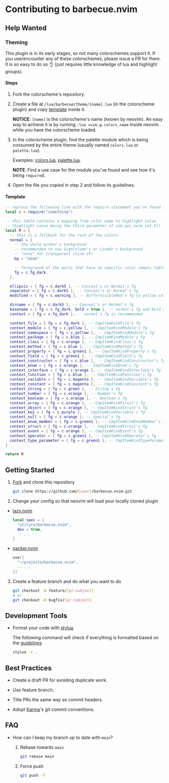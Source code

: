 # Contributing to barbecue.nvim

## Help Wanted

### Theming

This plugin is in its early stages, so not many colorschemes support it. If you
use/encounter any of these colorschemes, please issue a PR for them. It is so
easy to do so 👌 (just requires little knowledge of lua and highlight groups).

#### Steps

1. Fork the colorscheme's repository.

2. Create a file at `/lua/barbecue/theme/[name].lua` (in the colorscheme plugin)
   and copy [template](#template) inside it.

   **NOTICE**: `[name]` is the colorscheme's name (known by neovim). An easy way
   to achieve it is by running `:lua =vim.g.colors_name` inside neovim while you
   have the colorscheme loaded.

3. In the colorscheme plugin, find the palette module which is being consumed by
   the entire theme (usually named `colors.lua` or `palette.lua`).

   Examples: [colors.lua](https://github.com/folke/tokyonight.nvim/blob/2c2287db18732c30dba6b28d95c9a62481fdbc41/lua/tokyonight/colors.lua),
   [palette.lua](https://github.com/navarasu/onedark.nvim/blob/master/lua/onedark/palette.lua).

   **NOTE**: Find a use case for the module you've found and see how it's being
   `require`d.

4. Open the file you copied in step 2 and follow its guidelines.

#### Template

```lua
-- replace the following line with the require statement you've found in step 3
local c = require("something")

-- this table contains a mapping from color name to highlight value
-- (highlight value being the third parameter of vim.api.nvim_set_hl)
local M = {
  -- this is a fallback for the rest of the colors
  normal = {
    -- the whole winbar's background
    -- recommended to use SignColumn's or LineNr's background
    -- "none" for transparent (kind of)
    bg = "none"

    -- foreground of the parts that have no specific color (empty table)
    fg = c.fg_dark,
  },

  ellipsis = { fg = c.dark5 }, -- Conceal's or Normal's fg
  separator = { fg = c.dark5 }, -- Conceal's or Normal's fg
  modified = { fg = c.warning }, -- BufferVisibleMod's fg (a yellow color)

  dirname = { fg = c.dark5 }, -- Conceal's or Normal's fg
  basename = { fg = c.fg_dark, bold = true }, -- normal's fg and bold are recommended
  context = { fg = c.fg_dark }, -- normal's fg is recommended

  context_file = { fg = c.fg_dark }, -- CmpItemKindFile's fg
  context_module = { fg = c.yellow }, -- CmpItemKindModule's fg
  context_namespace = { fg = c.yellow }, -- CmpItemKindModule's fg
  context_package = { fg = c.blue }, -- CmpItemKindModule's fg
  context_class = { fg = c.orange }, -- CmpItemKindClass's fg
  context_method = { fg = c.blue }, -- CmpItemKindMethod's fg
  context_property = { fg = c.green1 }, -- CmpItemKindProperty's fg
  context_field = { fg = c.green1 }, -- CmpItemKindField's fg
  context_constructor = { fg = c.blue }, -- CmpItemKindConstructor's fg
  context_enum = { fg = c.orange }, -- CmpItemKindEnum's fg
  context_interface = { fg = c.orange }, -- CmpItemKindInterface's fg
  context_function = { fg = c.blue }, -- CmpItemKindFunction's fg
  context_variable = { fg = c.magenta }, -- CmpItemKindVariable's fg
  context_constant = { fg = c.magenta }, -- CmpItemKindConstant's fg
  context_string = { fg = c.green }, -- String's fg
  context_number = { fg = c.orange }, -- Number's fg
  context_boolean = { fg = c.orange }, -- Boolean's fg
  context_array = { fg = c.orange }, -- CmpItemKindStruct's fg
  context_object = { fg = c.orange }, -- CmpItemKindStruct's fg
  context_key = { fg = c.purple }, -- CmpItemKindVariable's fg
  context_null = { fg = c.orange }, -- Special's fg
  context_enum_member = { fg = c.green1 }, -- CmpItemKindEnumMember's fg
  context_struct = { fg = c.orange }, -- CmpItemKindStruct's fg
  context_event = { fg = c.orange }, -- CmpItemKindEvent's fg
  context_operator = { fg = c.green1 }, -- CmpItemKindOperator's fg
  context_type_parameter = { fg = c.green1 }, -- CmpItemKindTypeParameter's fg
}

return M
```

## Getting Started

1. [Fork](/../../fork) and clone this
   repository

   ```bash
   git clone https://github.com/[user]/barbecue.nvim.git
   ```

2. Change your config so that neovim will load your locally cloned plugin

  - [lazy.nvim](https://github.com/folke/lazy.nvim)

    ```lua
    local spec = {
      "utilyre/barbecue.nvim",
      dev = true,
      -- ...
    }
    ```

  - [packer.nvim](https://github.com/wbthomason/packer.nvim)

    ```lua
    use({
      "~/projects/barbecue.nvim",
      -- ...
    })
    ```

3. Create a feature branch and do what you want to do

   ```bash
   git checkout -b feature/[pr-subject]
   # or
   git checkout -b bugfix/[pr-subject]
   ```

## Development Tools

- Format your code with [stylua](https://github.com/johnnymorganz/stylua).

  The following command will check if everything is formatted based on the
  [guidelines](/.stylua.toml)

  ```bash
  stylua -c .
  ```

## Best Practices

- Create a draft PR for avoiding duplicate work.

- Use feature branch.

- Title PRs the same way as commit headers.

- Adopt [Karma](https://karma-runner.github.io/latest/dev/git-commit-msg.html)'s
  git commit conventions.

## FAQ

- How can I keep my branch up to date with `main`?

  1. Rebase towards `main`

     ```bash
     git rebase main
     ```

  2. Force push

     ```bash
     git push -f
     ```
